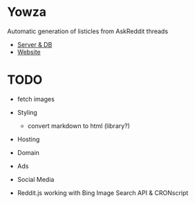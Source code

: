 # Yowza

Automatic generation of listicles from AskReddit threads

- [Server & DB](./server)
- [Website](./web)

# TODO
- fetch images
- Styling
  - convert markdown to html (library?)

- Hosting
- Domain
- Ads
- Social Media

- Reddit.js working with Bing Image Search API & CRONscript
